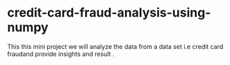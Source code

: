 # credit-card-fraud-analysis-using-numpy
This this mini project we will analyze the data from a data set i.e credit card fraudand provide insights and result .
